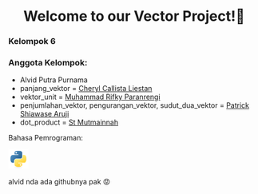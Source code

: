 <h1 align="center">Welcome to our Vector Project!👋</h1>

<h3 align="left">Kelompok 6</h3> 

<h3>Anggota Kelompok:</h3>

- Alvid Putra Purnama 
- panjang_vektor = [Cheryl Callista Liestan](https://github.com/ccerylll) 
- vektor_unit = [Muhammad Rifky Paranrengi](https://github.com/rifk7s)
- penjumlahan_vektor, pengurangan_vektor, sudut_dua_vektor = [Patrick Shiawase Aruji](https://github.com/shiawasepat)
- dot_product = [St Mutmainnah](https://github.com/stmutmainnah-amm)


 Bahasa Pemrograman:
<p align="left"><a href="https://www.python.org" target="_blank" rel="noreferrer"> <img src="https://raw.githubusercontent.com/devicons/devicon/master/icons/python/python-original.svg" alt="python" width="40" height="40"/> </a></p>


alvid nda ada githubnya pak 😡
